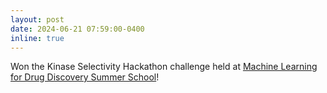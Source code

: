 ```yaml
---
layout: post
date: 2024-06-21 07:59:00-0400
inline: true
---
```

Won the Kinase Selectivity Hackathon challenge held at [Machine Learning for Drug Discovery Summer School](https://portal.ml4dd.com/summerschool)!